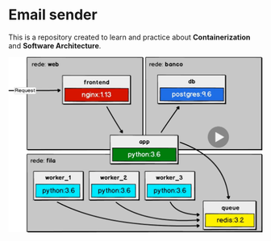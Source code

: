 # Email sender

This is a repository created to learn and practice about **Containerization** and **Software Architecture**.

<p align="center">
  <img src="https://raw.githubusercontent.com/ArthurFiorette/code-vault/main/email-sender/.github/images/page.png" alt="Project Preview" />
</p>
